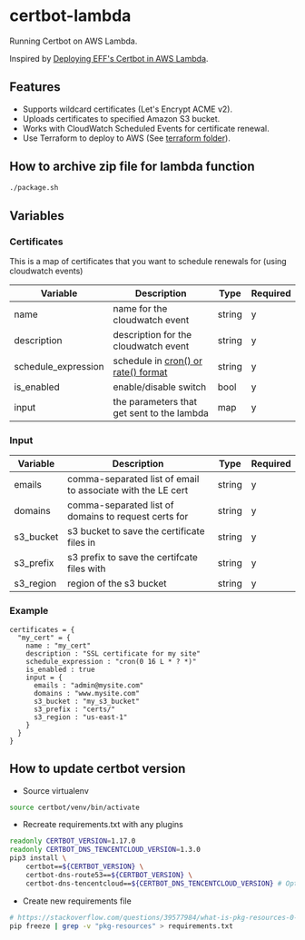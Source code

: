 # certbot-lambda

Running Certbot on AWS Lambda.

Inspired by [Deploying EFF's Certbot in AWS Lambda](https://arkadiyt.com/2018/01/26/deploying-effs-certbot-in-aws-lambda/).

## Features

- Supports wildcard certificates (Let's Encrypt ACME v2).
- Uploads certificates to specified Amazon S3 bucket.
- Works with CloudWatch Scheduled Events for certificate renewal.
- Use Terraform to deploy to AWS (See [terraform folder](terraform)).

## How to archive zip file for lambda function
```bash
./package.sh
```

## Variables

### Certificates
This is a map of certificates that you want to schedule renewals for (using cloudwatch events)

| Variable            | Description                                                                                                            | Type   | Required |
| ------------------- | ---------------------------------------------------------------------------------------------------------------------- | ------ | -------- |
| name                | name for the cloudwatch event                                                                                          | string | y        |
| description         | description for the cloudwatch event                                                                                   | string | y        |
| schedule_expression | schedule in [cron() or rate() format](https://docs.aws.amazon.com/AmazonCloudWatch/latest/events/ScheduledEvents.html) | string | y        |
| is_enabled          | enable/disable switch                                                                                                  | bool   | y        |
| input               | the parameters that get sent to the lambda                                                                             | map    | y        |


### Input
| Variable  | Description                                                 | Type   | Required |
| --------- | ----------------------------------------------------------- | ------ | -------- |
| emails    | comma-separated list of email to associate with the LE cert | string | y        |
| domains   | comma-separated list of domains to request certs for        | string | y        |
| s3_bucket | s3 bucket to save the certificate files in                  | string | y        |
| s3_prefix | s3 prefix to save the certifcate files with                 | string | y        |
| s3_region | region of the s3 bucket                                     | string | y        |

### Example
```
certificates = {
  "my_cert" = {
    name : "my_cert"
    description : "SSL certificate for my site"
    schedule_expression : "cron(0 16 L * ? *)"
    is_enabled : true
    input = {
      emails : "admin@mysite.com"
      domains : "www.mysite.com"
      s3_bucket : "my_s3_bucket"
      s3_prefix : "certs/"
      s3_region : "us-east-1"
    }
  }
}
```

## How to update certbot version

- Source virtualenv
```bash
source certbot/venv/bin/activate
```
- Recreate requirements.txt with any plugins
```bash
readonly CERTBOT_VERSION=1.17.0
readonly CERTBOT_DNS_TENCENTCLOUD_VERSION=1.3.0
pip3 install \
    certbot==${CERTBOT_VERSION} \
    certbot-dns-route53==${CERTBOT_VERSION} \ 
    certbot-dns-tencentcloud==${CERTBOT_DNS_TENCENTCLOUD_VERSION} # Optional dns plugin
```
- Create new requirements file
```bash
# https://stackoverflow.com/questions/39577984/what-is-pkg-resources-0-0-0-in-output-of-pip-freeze-command
pip freeze | grep -v "pkg-resources" > requirements.txt
```
